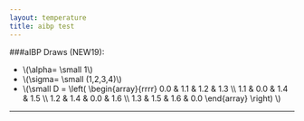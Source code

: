 ```yaml
---
layout: temperature
title: aibp test
---
```


###aIBP Draws (NEW19):

* \\(\alpha= \small 1\\)
* \\(\sigma= \small (1,2,3,4)\\)
* \\(\small
      D = 
      \left(
        \begin{array}{rrrr}
          0.0 & 1.1 & 1.2 & 1.3 \\\\
          1.1 & 0.0 & 1.4 & 1.5 \\\\
          1.2 & 1.4 & 0.0 & 1.6 \\\\
          1.3 & 1.5 & 1.6 & 0.0
        \end{array}
      \right)
      \\)

***

<div id="mlPlot"> </div>
<script type="text/javascript">
  draw("demoDat.tsv","tau");
</script>

